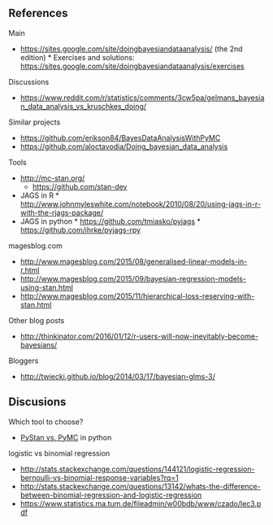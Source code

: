 ## References

Main 

* https://sites.google.com/site/doingbayesiandataanalysis/ (the 2nd edition)
      * Exercises and solutions: https://sites.google.com/site/doingbayesiandataanalysis/exercises

Discussions

* https://www.reddit.com/r/statistics/comments/3cw5pa/gelmans_bayesian_data_analysis_vs_kruschkes_doing/

Similar projects

* https://github.com/erikson84/BayesDataAnalysisWithPyMC
* https://github.com/aloctavodia/Doing_bayesian_data_analysis

Tools

* http://mc-stan.org/
    * https://github.com/stan-dev
* JAGS in R
      * http://www.johnmyleswhite.com/notebook/2010/08/20/using-jags-in-r-with-the-rjags-package/
* JAGS in python
      * https://github.com/tmiasko/pyjags
      * https://github.com/ihrke/pyjags-rpy

magesblog.com

* http://www.magesblog.com/2015/08/generalised-linear-models-in-r.html
* http://www.magesblog.com/2015/09/bayesian-regression-models-using-stan.html
* http://www.magesblog.com/2015/11/hierarchical-loss-reserving-with-stan.html

Other blog posts

* http://thinkinator.com/2016/01/12/r-users-will-now-inevitably-become-bayesians/

Bloggers

* http://twiecki.github.io/blog/2014/03/17/bayesian-glms-3/

## Discusions

Which tool to choose?

*  [PyStan vs. PyMC](http://andrewgelman.com/2015/10/15/whats-the-one-thing-you-have-to-know-about-pystan-and-pymc-click-here-to-find-out/) in python


logistic vs binomial regression

* http://stats.stackexchange.com/questions/144121/logistic-regression-bernoulli-vs-binomial-response-variables?rq=1
* http://stats.stackexchange.com/questions/13142/whats-the-difference-between-binomial-regression-and-logistic-regression
* https://www.statistics.ma.tum.de/fileadmin/w00bdb/www/czado/lec3.pdf
